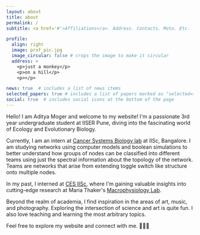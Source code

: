 ```yaml
---
layout: about
title: about
permalink: /
subtitle: <a href='#'>Affiliations</a>. Address. Contacts. Moto. Etc.

profile:
  align: right
  image: prof_pic.jpg
  image_circular: false # crops the image to make it circular
  address: >
    <p>just a monkey</p>
    <p>on a hill</p>
    <p></p>

news: true  # includes a list of news items
selected_papers: true # includes a list of papers marked as "selected={true}"
social: true  # includes social icons at the bottom of the page
---
```


<p> </p>

Hello! I am Aditya Moger and welcome to my website! I'm a passionate 3rd year undergraduate student at IISER Pune, diving into the fascinating world of Ecology and Evolutionary Biology. 

Currently, I am an intern at [Cancer Systems Biology lab](https://be.iisc.ac.in/~mkjolly/) at IISc, Bangalore. I am studying networks using computer models and boolean simulations to better understand how groups of nodes can be classified into different teams using just the spectral information about the topology of the network. Teams are networks that arise from extending toggle switch like structure onto multiple nodes.

In my past, I interned at [CES IISc](https://ces.iisc.ac.in/), where I'm gaining valuable insights into cutting-edge research at Maria Thaker's [Macrophysiology Lab](https://mariathaker.weebly.com/).

Beyond the realm of academia, I find inspiration in the areas of art, music, and photography. Exploring the intersection of science and art is quite fun. I also love teaching and learning the most arbitrary topics.

Feel free to explore my website and connect with me. 🌿🎶✨
